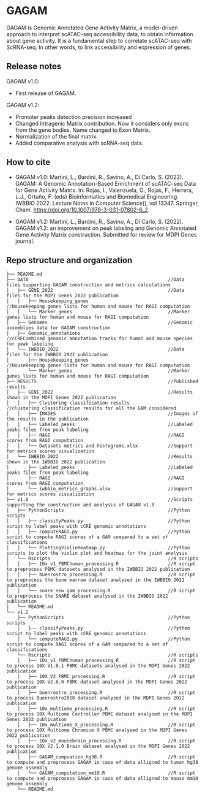 # GAGAM

GAGAM is Genomic Annotated Gene Activity Matrix, a model-driven approach to interpret scATAC-seq accessibility data, to obtain information about gene activity. It is a fundamental step to correlate scATAC-seq with ScRNA-seq. In other words, to link accessibility and expression of genes.

## Release notes

GAGAM v1.0: 

- First release of GAGAM.


GAGAM v1.2:
- Promoter peaks detection precision increased
- Changed Intragenic Matrix contribution. Now it considers only exons from the gene bodies. Name changed to Exon Matrix.
- Normalization of the final matrix.
- Added comparative analysis with scRNA-seq data.

## How to cite

- GAGAM v1.0: Martini, L., Bardini, R., Savino, A., Di Carlo, S. (2022). GAGAM: A Genomic Annotation-Based Enrichment of scATAC-seq Data for Gene Activity Matrix. In: Rojas, I., Valenzuela, O., Rojas, F., Herrera, L.J., Ortuño, F. (eds) Bioinformatics and Biomedical Engineering. IWBBIO 2022. Lecture Notes in Computer Science(), vol 13347. Springer, Cham. https://doi.org/10.1007/978-3-031-07802-6_2.

- GAGAM v1.2: Martini, L., Bardini, R., Savino, A., Di Carlo, S. (2022). GAGAM v1.2: an improvement on peak labeling and Genomic Annotated Gene Activity Matrix construction. Submitted for review for MDPI Genes journal.

## Repo structure and organization

~~~~
├── README.md
├── DATA                                                   //Data files supporting GAGAM construction and metrics calculations
│   ├── GENE_2022                                          //Data files for the MDPI Genes 2022 publication
│   │   ├── Housekeeping_genes                             //Housekeeping genes lists for human and mouse for RAGI computation
│   │   └── Marker_genes                                   //Marker genes lists for human and mouse for RAGI computation
│   ├── Genomes                                            //Genomic assemblies data for GAGAM construction
│   ├── Genomic_annotations                                //cCRECombined genomic annotation tracks for human and mouse species for peak labeling
│   └── IWBBIO_2022                                        //Data files for the IWBBIO 2022 publication
│       ├── Housekeeping_genes                             //Housekeeping genes lists for human and mouse for RAGI computation
│       └── Marker_genes                                   //Marker genes lists for human and mouse for RAGI computation
├── RESULTS                                                //Published results
│   ├── GENE_2022                                          //Results shown in the MDPI Genes 2022 publication
│   │   ├── Clustering classification results              //clustering classification results for all the GAM considered
│   │   ├── IMAGES                                         //Images of the results in the publication
│   │   ├── Labeled_peaks                                  //Labeled peaks files from peak labeling
│   │   ├── RAGI                                           //RAGI scores from RAGI computation
│   │   └── Datasets metrics and histograms.xlsx           //Support for metrics scores visualization                          
│   └── IWBBIO_2022                                        //Results shown in the IWBBIO 2022 publication
│       ├── Labeled_peaks                                  //Labeled peaks files from peak labeling
│       ├── RAGI                                           //RAGI scores from RAGI computation
│       └── iwbbio_metrics_graphs.xlsx                     //Support for metrics scores visualization                          
├── v1.0                                                   //Scripts supporting the construction and analysis of GAGAM v1.0
│   ├── PythonScripts                                      //Python scripts
│   │   ├── classifyPeaks.py                               //Python script to label peaks with cCRE genomic annotations
│   │   ├── computeRAGI.py                                 //Python script to compute RAGI scores of a GAM compared to a set of classifications
│   │   └── PlottingViolinHeatmap.py                       //Python scripts to plot the violin plot and heatmap for the joint analysis
│   └── Rscripts                                           //R scripts
│   │   ├── 10x_v1_PBMChuman_processing.R                  //R script to preprocess PBMC datasets analysed in the IWBBIO 2022 publication
│   │   ├── buenrostro_processing.R                        //R script to preprocess the bone marrow dataset analysed in the IWBBIO 2022 publication
│   │   └── snare_new_gam_processing.R                     //R script to preprocess the SNARE dataset analysed in the IWBBIO 2022 publication
│   └── README.md                                          
└── v1.2
    ├── PythonScripts                                      //Python scripts
    │   ├── classifyPeaks.py                               //Python script to label peaks with cCRE genomic annotations
    │   └── computeRAGI.py                                 //Python script to compute RAGI scores of a GAM compared to a set of classifications
    └── Rscripts                                           //R scripts
    │   ├── 10x_v1_PBMChuman_processing.R                  //R script to process 10X V1.0.1 PBMC datasets analysed in the MDPI Genes 2022 publication
    │   ├── 10X_V2_PBMC_processing.R                       //R script to process 10X V2.0.0 PBMC dataset analysed in the MDPI Genes 2022 publication
    │   ├── buenrostro_processing.R                        //R script to process Buenrostro2018 dataset analysed in the MDPI Genes 2022 publication
    │   ├── 10x_multiome_processing.R                      //R script to process 10X Multiome Controller PBMC dataset analysed in the MDPI Genes 2022 publication
    │   ├── 10x_multiome_X_processing.R                    //R script to process 10X Multiome Chromium X PBMC analysed in the MDPI Genes 2022 publication
    │   ├── 10x_v2_mousebrain_processing.R                 //R script to process 10X V2.1.0 Brain dataset analysed in the MDPI Genes 2022 publication
    │   ├── GAGAM_compuation_hg38.R                        //R script to compute and preprocess GAGAM in case of data alligned to human hg38 genome assembly
    │   └── GAGAM_computation_mm10.R                       //R script to compute and preprocess GAGAM in case of data alligned to mouse mm10 genome assembly
    └── README.md                     
~~~~
